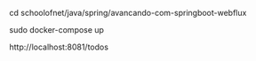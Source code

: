 
cd schoolofnet/java/spring/avancando-com-springboot-webflux


sudo docker-compose up


http://localhost:8081/todos


